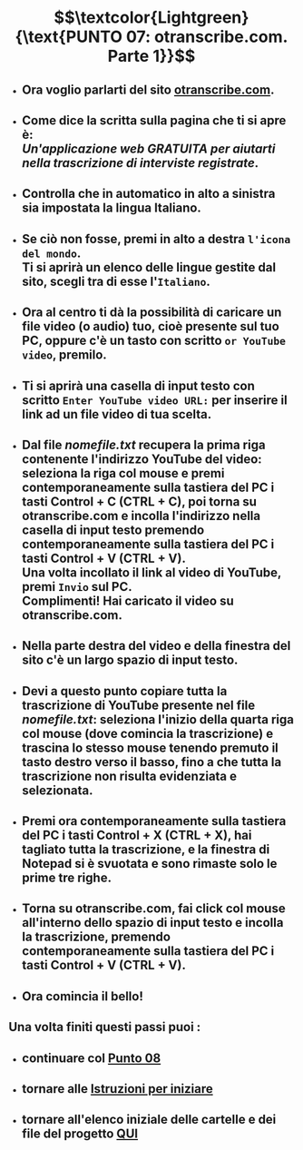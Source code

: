 # $$\textcolor{Lightgreen}{\text{PUNTO 07: otranscribe.com. Parte 1}}$$

- ## Ora voglio parlarti del sito [otranscribe.com](https://otranscribe.com). ##
- ## Come dice la scritta sulla pagina che ti si apre è: <br/> *Un'applicazione web GRATUITA per aiutarti nella trascrizione di interviste registrate*. ##
- ## Controlla che in automatico in alto a sinistra sia impostata la lingua Italiano. ##
- ## Se ciò non fosse, premi in alto a destra `l'icona del mondo`. <br/> Ti si aprirà un elenco delle lingue gestite dal sito, scegli tra di esse l'`Italiano`. ##
- ## Ora al centro ti dà la possibilità di caricare un file video (o audio) tuo, cioè presente sul tuo PC, oppure c'è un tasto con scritto `or YouTube video`, premilo. ##
- ## Ti si aprirà una casella di input testo con scritto `Enter YouTube video URL:` per inserire il link ad un file video di tua scelta. ##
- ## Dal file *nomefile.txt* recupera la prima riga contenente l'indirizzo YouTube del video: seleziona la riga col mouse e premi contemporaneamente sulla tastiera del PC i tasti Control + C (CTRL + C), poi torna su otranscribe.com e incolla l'indirizzo nella casella di input testo premendo contemporaneamente sulla tastiera del PC i tasti Control + V (CTRL + V). <br/> Una volta incollato il link al video di YouTube, premi `Invio` sul PC. <br/> Complimenti! Hai caricato il video su otranscribe.com. ##
- ## Nella parte destra del video e della finestra del sito c'è un largo spazio di input testo. ##
- ## Devi a questo punto copiare tutta la trascrizione di YouTube presente nel file *nomefile.txt*: seleziona l'inizio della quarta riga col mouse (dove comincia la trascrizione) e trascina lo stesso mouse tenendo premuto il tasto destro verso il basso, fino a che tutta la trascrizione non risulta evidenziata e selezionata. ##
- ## Premi ora contemporaneamente sulla tastiera del PC i tasti Control + X (CTRL + X), hai tagliato tutta la trascrizione, e la finestra di Notepad si è svuotata e sono rimaste solo le prime tre righe. ##
- ## Torna su otranscribe.com, fai click col mouse all'interno dello spazio di input testo e incolla la trascrizione, premendo contemporaneamente sulla tastiera del PC i tasti Control + V (CTRL + V). ##
- ## Ora comincia il bello! ##

## Una volta finiti questi passi puoi :
- ## continuare col [Punto 08](https://github.com/EmanueleTinari/Pensieri/blob/main/Istruzioni/08_otranscribe2.md)
- ## tornare alle [Istruzioni per iniziare](https://github.com/EmanueleTinari/Pensieri/blob/main/Istruzioni%20per%20iniziare.md)
- ## tornare all'elenco iniziale delle cartelle e dei file del progetto [QUI](https://github.com/EmanueleTinari/Pensieri)
